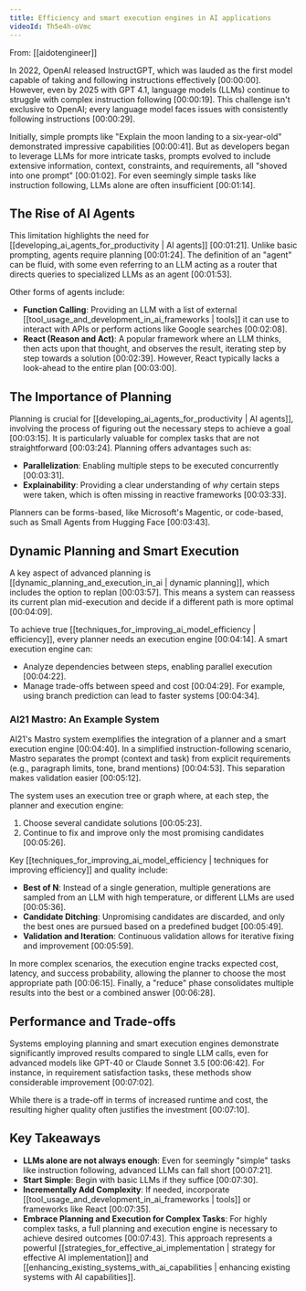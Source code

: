 ```yaml
---
title: Efficiency and smart execution engines in AI applications
videoId: Th5e4h-oVmc
---
```


From: [[aidotengineer]] <br/> 

In 2022, OpenAI released InstructGPT, which was lauded as the first model capable of taking and following instructions effectively <a class="yt-timestamp" data-t="00:00:00">[00:00:00]</a>. However, even by 2025 with GPT 4.1, language models (LLMs) continue to struggle with complex instruction following <a class="yt-timestamp" data-t="00:00:19">[00:00:19]</a>. This challenge isn't exclusive to OpenAI; every language model faces issues with consistently following instructions <a class="yt-timestamp" data-t="00:00:29">[00:00:29]</a>.

Initially, simple prompts like "Explain the moon landing to a six-year-old" demonstrated impressive capabilities <a class="yt-timestamp" data-t="00:00:41">[00:00:41]</a>. But as developers began to leverage LLMs for more intricate tasks, prompts evolved to include extensive information, context, constraints, and requirements, all "shoved into one prompt" <a class="yt-timestamp" data-t="00:01:02">[00:01:02]</a>. For even seemingly simple tasks like instruction following, LLMs alone are often insufficient <a class="yt-timestamp" data-t="00:01:14">[00:01:14]</a>.

## The Rise of AI Agents

This limitation highlights the need for [[developing_ai_agents_for_productivity | AI agents]] <a class="yt-timestamp" data-t="00:01:21">[00:01:21]</a>. Unlike basic prompting, agents require planning <a class="yt-timestamp" data-t="00:01:24">[00:01:24]</a>. The definition of an "agent" can be fluid, with some even referring to an LLM acting as a router that directs queries to specialized LLMs as an agent <a class="yt-timestamp" data-t="00:01:53">[00:01:53]</a>.

Other forms of agents include:
*   **Function Calling**: Providing an LLM with a list of external [[tool_usage_and_development_in_ai_frameworks | tools]] it can use to interact with APIs or perform actions like Google searches <a class="yt-timestamp" data-t="00:02:08">[00:02:08]</a>.
*   **React (Reason and Act)**: A popular framework where an LLM thinks, then acts upon that thought, and observes the result, iterating step by step towards a solution <a class="yt-timestamp" data-t="00:02:39">[00:02:39]</a>. However, React typically lacks a look-ahead to the entire plan <a class="yt-timestamp" data-t="00:03:00">[00:03:00]</a>.

## The Importance of Planning

Planning is crucial for [[developing_ai_agents_for_productivity | AI agents]], involving the process of figuring out the necessary steps to achieve a goal <a class="yt-timestamp" data-t="00:03:15">[00:03:15]</a>. It is particularly valuable for complex tasks that are not straightforward <a class="yt-timestamp" data-t="00:03:24">[00:03:24]</a>. Planning offers advantages such as:
*   **Parallelization**: Enabling multiple steps to be executed concurrently <a class="yt-timestamp" data-t="00:03:31">[00:03:31]</a>.
*   **Explainability**: Providing a clear understanding of *why* certain steps were taken, which is often missing in reactive frameworks <a class="yt-timestamp" data-t="00:03:33">[00:03:33]</a>.

Planners can be forms-based, like Microsoft's Magentic, or code-based, such as Small Agents from Hugging Face <a class="yt-timestamp" data-t="00:03:43">[00:03:43]</a>.

## Dynamic Planning and Smart Execution

A key aspect of advanced planning is [[dynamic_planning_and_execution_in_ai | dynamic planning]], which includes the option to replan <a class="yt-timestamp" data-t="00:03:57">[00:03:57]</a>. This means a system can reassess its current plan mid-execution and decide if a different path is more optimal <a class="yt-timestamp" data-t="00:04:09">[00:04:09]</a>.

To achieve true [[techniques_for_improving_ai_model_efficiency | efficiency]], every planner needs an execution engine <a class="yt-timestamp" data-t="00:04:14">[00:04:14]</a>. A smart execution engine can:
*   Analyze dependencies between steps, enabling parallel execution <a class="yt-timestamp" data-t="00:04:22">[00:04:22]</a>.
*   Manage trade-offs between speed and cost <a class="yt-timestamp" data-t="00:04:29">[00:04:29]</a>. For example, using branch prediction can lead to faster systems <a class="yt-timestamp" data-t="00:04:34">[00:04:34]</a>.

### AI21 Mastro: An Example System

AI21's Mastro system exemplifies the integration of a planner and a smart execution engine <a class="yt-timestamp" data-t="00:04:40">[00:04:40]</a>. In a simplified instruction-following scenario, Mastro separates the prompt (context and task) from explicit requirements (e.g., paragraph limits, tone, brand mentions) <a class="yt-timestamp" data-t="00:04:53">[00:04:53]</a>. This separation makes validation easier <a class="yt-timestamp" data-t="00:05:12">[00:05:12]</a>.

The system uses an execution tree or graph where, at each step, the planner and execution engine:
1.  Choose several candidate solutions <a class="yt-timestamp" data-t="00:05:23">[00:05:23]</a>.
2.  Continue to fix and improve only the most promising candidates <a class="yt-timestamp" data-t="00:05:26">[00:05:26]</a>.

Key [[techniques_for_improving_ai_model_efficiency | techniques for improving efficiency]] and quality include:
*   **Best of N**: Instead of a single generation, multiple generations are sampled from an LLM with high temperature, or different LLMs are used <a class="yt-timestamp" data-t="00:05:36">[00:05:36]</a>.
*   **Candidate Ditching**: Unpromising candidates are discarded, and only the best ones are pursued based on a predefined budget <a class="yt-timestamp" data-t="00:05:49">[00:05:49]</a>.
*   **Validation and Iteration**: Continuous validation allows for iterative fixing and improvement <a class="yt-timestamp" data-t="00:05:59">[00:05:59]</a>.

In more complex scenarios, the execution engine tracks expected cost, latency, and success probability, allowing the planner to choose the most appropriate path <a class="yt-timestamp" data-t="00:06:15">[00:06:15]</a>. Finally, a "reduce" phase consolidates multiple results into the best or a combined answer <a class="yt-timestamp" data-t="00:06:28">[00:06:28]</a>.

## Performance and Trade-offs

Systems employing planning and smart execution engines demonstrate significantly improved results compared to single LLM calls, even for advanced models like GPT-40 or Claude Sonnet 3.5 <a class="yt-timestamp" data-t="00:06:42">[00:06:42]</a>. For instance, in requirement satisfaction tasks, these methods show considerable improvement <a class="yt-timestamp" data-t="00:07:02">[00:07:02]</a>.

While there is a trade-off in terms of increased runtime and cost, the resulting higher quality often justifies the investment <a class="yt-timestamp" data-t="00:07:10">[00:07:10]</a>.

## Key Takeaways

*   **LLMs alone are not always enough**: Even for seemingly "simple" tasks like instruction following, advanced LLMs can fall short <a class="yt-timestamp" data-t="00:07:21">[00:07:21]</a>.
*   **Start Simple**: Begin with basic LLMs if they suffice <a class="yt-timestamp" data-t="00:07:30">[00:07:30]</a>.
*   **Incrementally Add Complexity**: If needed, incorporate [[tool_usage_and_development_in_ai_frameworks | tools]] or frameworks like React <a class="yt-timestamp" data-t="00:07:35">[00:07:35]</a>.
*   **Embrace Planning and Execution for Complex Tasks**: For highly complex tasks, a full planning and execution engine is necessary to achieve desired outcomes <a class="yt-timestamp" data-t="00:07:43">[00:07:43]</a>. This approach represents a powerful [[strategies_for_effective_ai_implementation | strategy for effective AI implementation]] and [[enhancing_existing_systems_with_ai_capabilities | enhancing existing systems with AI capabilities]].